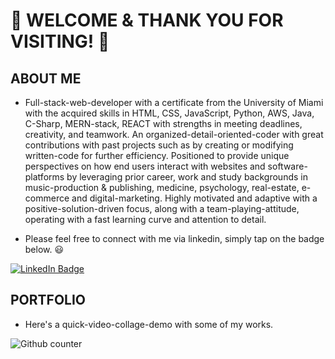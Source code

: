 # 👋 WELCOME & THANK YOU FOR VISITING! 👋 

## ABOUT ME
* Full-stack-web-developer with a certificate from the University of Miami with the acquired skills in HTML, CSS, JavaScript, Python, AWS, Java, C-Sharp, MERN-stack, REACT with strengths in meeting deadlines, creativity, and teamwork. An organized-detail-oriented-coder with great contributions with past projects such as by creating or modifying written-code for further efficiency.  Positioned to provide unique perspectives on how end users interact with websites and software-platforms by leveraging prior career, work and study backgrounds in music-production & publishing, medicine, psychology, real-estate, e-commerce and digital-marketing. Highly motivated and adaptive with a positive-solution-driven focus, along with a team-playing-attitude, operating with a fast learning curve and attention to detail.


* Please feel free to connect with me via linkedin, simply tap on the badge below. 😃
<div id="badges">
  <a href="https://www.linkedin.com/in/andresabreucreator/">
    <img src="https://img.shields.io/badge/LinkedIn-blue?style=for-the-badge&logo=linkedin&logoColor=white" alt="LinkedIn Badge"/>
  </a>
</div>


## PORTFOLIO
* Here's a quick-video-collage-demo with some of my works.
<div id="badges">
    <img src="https://hits.seeyoufarm.com/api/count/incr/badge.svg?url=https%3A%2F%2Fgithub.com%2F{username}1212%2Fhit-counter" alt="Github counter"/>
</div>


<!--
**andres-abreu/andres-abreu** is a ✨ _special_ ✨ repository because its `README.md` (this file) appears on your GitHub profile.

Here are some ideas to get you started:

- 🔭 I’m currently working on ...
- 🌱 I’m currently learning ...
- 👯 I’m looking to collaborate on ...
- 🤔 I’m looking for help with ...
- 💬 Ask me about ...
- 📫 How to reach me: ...
- 😄 Pronouns: ...
- ⚡ Fun fact: ...
-->
